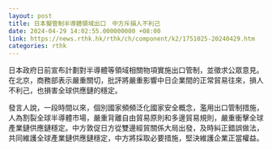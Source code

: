 ```yaml
---
layout: post
title: 日本擬管制半導體領域出口　中方斥損人不利己
date: 2024-04-29 14:02:55.000000000 +08:00
link: https://news.rthk.hk/rthk/ch/component/k2/1751025-20240429.htm
categories: rthk
---
```


日本政府日前宣布計劃對半導體等領域相關物項實施出口管制，並徵求公眾意見。在北京，商務部表示嚴重關切，批評將嚴重影響中日企業間的正常貿易往來，損人不利己，也損害全球供應鏈的穩定。

發言人說，一段時間以來，個別國家頻頻泛化國家安全概念，濫用出口管制措施，人為割裂全球半導體市場，嚴重背離自由貿易原則和多邊貿易規則，嚴重衝擊全球產業鏈供應鏈穩定。中方敦促日方從雙邊經貿關係大局出發，及時糾正錯誤做法，共同維護全球產業鏈供應鏈穩定，中方將採取必要措施，堅決維護企業正當權益。
